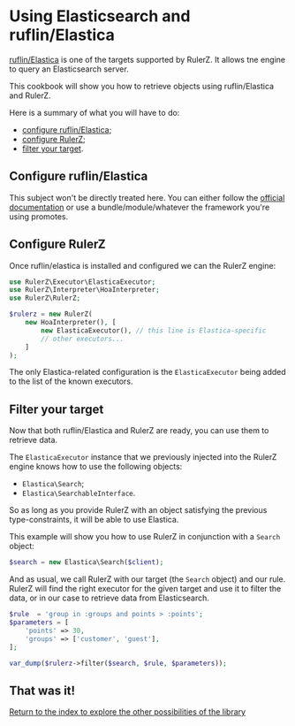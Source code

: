Using Elasticsearch and ruflin/Elastica
=======================================

[ruflin/Elastica](http://www.doctrine-project.org/projects/orm.html) is one of the
targets supported by RulerZ. It allows tne engine to query an Elasticsearch
server.

This cookbook will show you how to retrieve objects using ruflin/Elastica and
RulerZ.

Here is a summary of what you will have to do:

 * [configure ruflin/Elastica](#configure-ruflin-elastica);
 * [configure RulerZ](#configure-rulerz);
 * [filter your target](#filter-your-target).

## Configure ruflin/Elastica

This subject won't be directly treated here. You can either follow the [official
documentation](http://elastica.io/getting-started/installation.html)
or use a bundle/module/whatever the framework you're using promotes.

## Configure RulerZ

Once ruflin/elastica is installed and configured we can the RulerZ engine:

```php
use RulerZ\Executor\ElasticaExecutor;
use RulerZ\Interpreter\HoaInterpreter;
use RulerZ\RulerZ;

$rulerz = new RulerZ(
    new HoaInterpreter(), [
        new ElasticaExecutor(), // this line is Elastica-specific
        // other executors...
    ]
);
```

The only Elastica-related configuration is the `ElasticaExecutor` being added
to the list of the known executors.

## Filter your target

Now that both ruflin/Elastica and RulerZ are ready, you can use them to retrieve
data.

The `ElasticaExecutor` instance that we previously injected into the RulerZ
engine knows how to use the following objects:

* `Elastica\Search`;
* `Elastica\SearchableInterface`.

So as long as you provide RulerZ with an object satisfying the previous
type-constraints, it will be able to use Elastica.

This example will show you how to use RulerZ in conjunction with a `Search`
object:

```php
$search = new Elastica\Search($client);
```

And as usual, we call RulerZ with our target (the `Search` object) and our
rule.
RulerZ will find the right executor for the given target and use it to filter
the data, or in our case to retrieve data from Elasticsearch.

```php
$rule  = 'group in :groups and points > :points';
$parameters = [
    'points' => 30,
    'groups' => ['customer', 'guest'],
];

var_dump($rulerz->filter($search, $rule, $parameters));
```

## That was it!

[Return to the index to explore the other possibilities of the library](../index.md)
